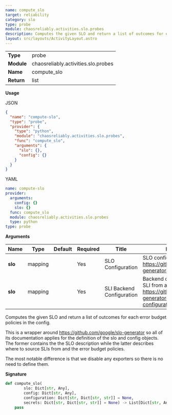 ```yaml
---
name: compute_slo
target: reliability
category: slo
type: probe
module: chaosreliably.activities.slo.probes
description: Computes the given SLO and return a list of outcomes for each error budget given policies.
layout: src/layouts/ActivityLayout.astro
---
```


|            |                                     |
| ---------- | ----------------------------------- |
| **Type**   | probe                               |
| **Module** | chaosreliably.activities.slo.probes |
| **Name**   | compute_slo                         |
| **Return** | list                                |

**Usage**

JSON

```json
{
  "name": "compute-slo",
  "type": "probe",
  "provider": {
    "type": "python",
    "module": "chaosreliably.activities.slo.probes",
    "func": "compute_slo",
    "arguments": {
      "slo": {},
      "config": {}
    }
  }
}
```

YAML

```yaml
name: compute-slo
provider:
  arguments:
    config: {}
    slo: {}
  func: compute_slo
  module: chaosreliably.activities.slo.probes
  type: python
type: probe
```

**Arguments**

| Name    | Type    | Default | Required | Title                     | Description                                                                                                |
| ------- | ------- | ------- | -------- | ------------------------- | ---------------------------------------------------------------------------------------------------------- |
| **slo** | mapping |         | Yes      | SLO Configuration         | SLO configuration as per https://github.com/google/slo-generator#slo-configuration                         |
| **slo** | mapping |         | Yes      | SLI Backend Configuration | Backend configuration to read SLI from as per https://github.com/google/slo-generator#shared-configuration |

Computes the given SLO and return a list of outcomes for each error budget policies in the config.

This is a wrapper around https://github.com/google/slo-generator so all of its documentation applies for the definition of the slo and config objects. The former contains the the SLO description while the latter describes where to source SLIs from and the error budget policies.

The most notable difference is that we disable any exporters so there is no need to define them.

**Signature**

```python
def compute_slo(
        slo: Dict[str, Any],
        config: Dict[str, Any],
        configuration: Dict[str, Dict[str, str]] = None,
        secrets: Dict[str, Dict[str, str]] = None) -> List[Dict[str, Any]]:
    pass

```

